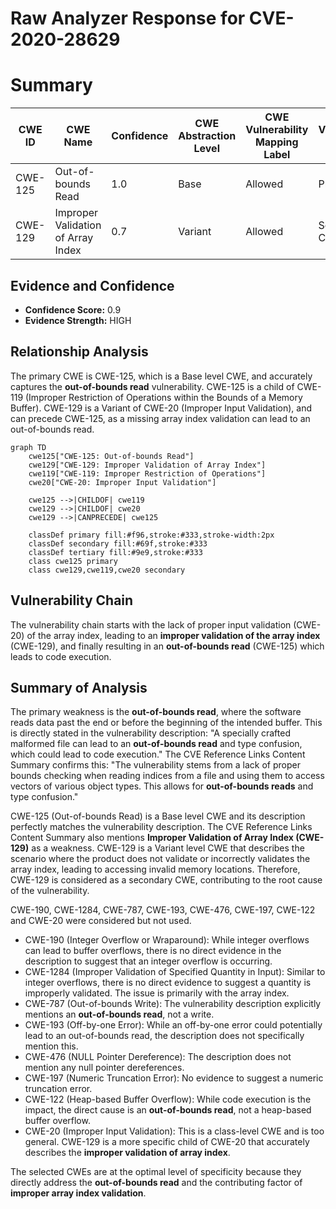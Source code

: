 # Raw Analyzer Response for CVE-2020-28629

# Summary
| CWE ID | CWE Name | Confidence | CWE Abstraction Level | CWE Vulnerability Mapping Label | CWE-Vulnerability Mapping Notes |
|---|---|---|---|---|---|
| CWE-125 | Out-of-bounds Read | 1.0 | Base | Allowed | Primary CWE |
| CWE-129 | Improper Validation of Array Index | 0.7 | Variant | Allowed | Secondary CWE |

## Evidence and Confidence

*   **Confidence Score:** 0.9
*   **Evidence Strength:** HIGH

## Relationship Analysis
The primary CWE is CWE-125, which is a Base level CWE, and accurately captures the **out-of-bounds read** vulnerability. CWE-125 is a child of CWE-119 (Improper Restriction of Operations within the Bounds of a Memory Buffer). CWE-129 is a Variant of CWE-20 (Improper Input Validation), and can precede CWE-125, as a missing array index validation can lead to an out-of-bounds read.

```mermaid
graph TD
    cwe125["CWE-125: Out-of-bounds Read"]
    cwe129["CWE-129: Improper Validation of Array Index"]
    cwe119["CWE-119: Improper Restriction of Operations"]
    cwe20["CWE-20: Improper Input Validation"]
    
    cwe125 -->|CHILDOF| cwe119
    cwe129 -->|CHILDOF| cwe20
    cwe129 -->|CANPRECEDE| cwe125
    
    classDef primary fill:#f96,stroke:#333,stroke-width:2px
    classDef secondary fill:#69f,stroke:#333
    classDef tertiary fill:#9e9,stroke:#333
    class cwe125 primary
    class cwe129,cwe119,cwe20 secondary
```

## Vulnerability Chain
The vulnerability chain starts with the lack of proper input validation (CWE-20) of the array index, leading to an **improper validation of the array index** (CWE-129), and finally resulting in an **out-of-bounds read** (CWE-125) which leads to code execution.

## Summary of Analysis
The primary weakness is the **out-of-bounds read**, where the software reads data past the end or before the beginning of the intended buffer. This is directly stated in the vulnerability description: "A specially crafted malformed file can lead to an **out-of-bounds read** and type confusion, which could lead to code execution." The CVE Reference Links Content Summary confirms this: "The vulnerability stems from a lack of proper bounds checking when reading indices from a file and using them to access vectors of various object types. This allows for **out-of-bounds reads** and type confusion."

CWE-125 (Out-of-bounds Read) is a Base level CWE and its description perfectly matches the vulnerability description. The CVE Reference Links Content Summary also mentions **Improper Validation of Array Index (CWE-129)** as a weakness. CWE-129 is a Variant level CWE that describes the scenario where the product does not validate or incorrectly validates the array index, leading to accessing invalid memory locations. Therefore, CWE-129 is considered as a secondary CWE, contributing to the root cause of the vulnerability.

CWE-190, CWE-1284, CWE-787, CWE-193, CWE-476, CWE-197, CWE-122 and CWE-20 were considered but not used.
- CWE-190 (Integer Overflow or Wraparound): While integer overflows can lead to buffer overflows, there is no direct evidence in the description to suggest that an integer overflow is occurring.
- CWE-1284 (Improper Validation of Specified Quantity in Input): Similar to integer overflows, there is no direct evidence to suggest a quantity is improperly validated. The issue is primarily with the array index.
- CWE-787 (Out-of-bounds Write): The vulnerability description explicitly mentions an **out-of-bounds read**, not a write.
- CWE-193 (Off-by-one Error): While an off-by-one error could potentially lead to an out-of-bounds read, the description does not specifically mention this.
- CWE-476 (NULL Pointer Dereference): The description does not mention any null pointer dereferences.
- CWE-197 (Numeric Truncation Error): No evidence to suggest a numeric truncation error.
- CWE-122 (Heap-based Buffer Overflow): While code execution is the impact, the direct cause is an **out-of-bounds read**, not a heap-based buffer overflow.
- CWE-20 (Improper Input Validation): This is a class-level CWE and is too general. CWE-129 is a more specific child of CWE-20 that accurately describes the **improper validation of array index**.

The selected CWEs are at the optimal level of specificity because they directly address the **out-of-bounds read** and the contributing factor of **improper array index validation**.
